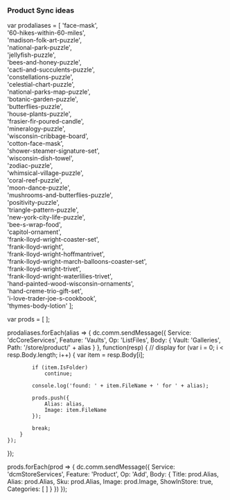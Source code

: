 
### Product Sync ideas

var prodaliases = [
	'face-mask',  
	'60-hikes-within-60-miles',  
	'madison-folk-art-puzzle',  
	'national-park-puzzle',  
	'jellyfish-puzzle',  
	'bees-and-honey-puzzle',  
	'cacti-and-succulents-puzzle',  
	'constellations-puzzle',  
	'celestial-chart-puzzle',  
	'national-parks-map-puzzle',  
	'botanic-garden-puzzle',  
	'butterflies-puzzle',  
	'house-plants-puzzle',  
	'frasier-fir-poured-candle',  
	'mineralogy-puzzle',  
	'wisconsin-cribbage-board',  
	'cotton-face-mask',  
	'shower-steamer-signature-set',  
	'wisconsin-dish-towel',  
	'zodiac-puzzle',  
	'whimsical-village-puzzle',  
	'coral-reef-puzzle',  
	'moon-dance-puzzle',  
	'mushrooms-and-butterflies-puzzle',  
	'positivity-puzzle',  
	'triangle-pattern-puzzle',  
	'new-york-city-life-puzzle',  
	'bee-s-wrap-food',  
	'capitol-ornament',  
	'frank-lloyd-wright-coaster-set',  
	'frank-lloyd-wright',  
	'frank-lloyd-wright-hoffmantrivet',  
	'frank-lloyd-wright-march-balloons-coaster-set',  
	'frank-lloyd-wright-trivet',  
	'frank-lloyd-wright-waterlilies-trivet',  
	'hand-painted-wood-wisconsin-ornaments',  
	'hand-creme-trio-gift-set',  
	'i-love-trader-joe-s-cookbook',  
	'thymes-body-lotion'
];



var prods = [ ];

prodaliases.forEach(alias => {
	dc.comm.sendMessage({
		Service: 'dcCoreServices',
		Feature: 'Vaults',
		Op: 'ListFiles',
		Body: {
			Vault: 'Galleries',
			Path: '/store/product/' + alias
		}
	}, function(resp) {
		// display
		for (var i = 0; i < resp.Body.length; i++) {
			var item = resp.Body[i];

			if (item.IsFolder)
				continue;

			console.log('found: ' + item.FileName + ' for ' + alias);

			prods.push({
				Alias: alias,
				Image: item.FileName
			});

			break;
		}
	});
});


prods.forEach(prod => {
	dc.comm.sendMessage({
		Service: 'dcmStoreServices',
		Feature: 'Product',
		Op: 'Add',
		Body: {
			Title: prod.Alias,
			Alias: prod.Alias,
			Sku: prod.Alias,
			Image: prod.Image,
			ShowInStore: true,
			Categories: [ ]
		}
	})
});
